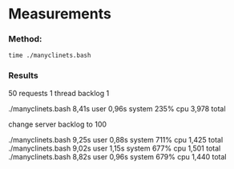 
# Measurements

### Method:
`time ./manyclinets.bash`

### Results
50 requests
1 thread backlog 1

./manyclinets.bash  8,41s user 0,96s system 235% cpu 3,978 total


change server backlog to 100

./manyclinets.bash  9,25s user 0,88s system 711% cpu 1,425 total
./manyclinets.bash  9,02s user 1,15s system 677% cpu 1,501 total
./manyclinets.bash  8,82s user 0,96s system 679% cpu 1,440 total

